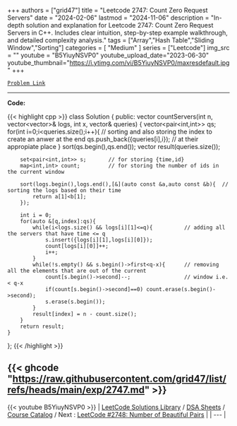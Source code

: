 
+++
authors = ["grid47"]
title = "Leetcode 2747: Count Zero Request Servers"
date = "2024-02-06"
lastmod = "2024-11-06"
description = "In-depth solution and explanation for Leetcode 2747: Count Zero Request Servers in C++. Includes clear intuition, step-by-step example walkthrough, and detailed complexity analysis."
tags = ["Array","Hash Table","Sliding Window","Sorting"]
categories = [
    "Medium"
]
series = ["Leetcode"]
img_src = ""
youtube = "B5YiuyNSVP0"
youtube_upload_date="2023-06-30"
youtube_thumbnail="https://i.ytimg.com/vi/B5YiuyNSVP0/maxresdefault.jpg"
+++



[`Problem Link`](https://leetcode.com/problems/count-zero-request-servers/description/)

---
**Code:**

{{< highlight cpp >}}
class Solution {
public:
    vector<int> countServers(int n, vector<vector<int>>& logs, int x, vector<int>& queries) {
        vector<pair<int,int>> qs;
        for(int i=0;i<queries.size();i++){      // sorting and also storing the index to create an anwer at the end
            qs.push_back({queries[i],i});   // at their appropiate place
        }
        sort(qs.begin(),qs.end());
        vector<int> result(queries.size());

        set<pair<int,int>> s;       // for storing {time,id}
        map<int,int> count;         // for storing the number of ids in the current window
        
        sort(logs.begin(),logs.end(),[&](auto const &a,auto const &b){  // sorting the logs based on their time
            return a[1]<b[1];
        });         

        int i = 0;
        for(auto &[q,index]:qs){
            while(i<logs.size() && logs[i][1]<=q){          // adding all the servers that have time <= q
                s.insert({logs[i][1],logs[i][0]});          
                count[logs[i][0]]++;
                i++;
            }
            while(!s.empty() && s.begin()->first<q-x){      // removing all the elements that are out of the current 
                count[s.begin()->second]--;                 // window i.e. < q-x
                if(count[s.begin()->second]==0) count.erase(s.begin()->second);
                s.erase(s.begin());
            }
            result[index] = n - count.size();
        }
        return result;
    }
};
{{< /highlight >}}

{{< ghcode "https://raw.githubusercontent.com/grid47/list/refs/heads/main/exp/2747.md" >}}
---
{{< youtube B5YiuyNSVP0 >}}
| [LeetCode Solutions Library](https://grid47.xyz/leetcode/) / [DSA Sheets](https://grid47.xyz/sheets/) / [Course Catalog](https://grid47.xyz/courses/) / Next : [LeetCode #2748: Number of Beautiful Pairs](https://grid47.xyz/leetcode/solution-2748-number-of-beautiful-pairs/) |
| --- |
